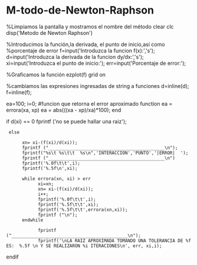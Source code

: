 
# M-todo-de-Newton-Raphson
%Limpiamos la pantalla y mostramos el nombre del método
clear
clc
disp('Metodo de Newton Raphson')

%Introducimos la función,la derivada, el punto de inicio,así como
%porcentaje de error
f=input('Introduzca la funcion f(x):','s');
d=input('Introduzca la derivada de la funcion dy/dx:','s');
xi=input('Introduzca el punto de inicio:');
err=input('Porcentaje de error:');

%Graficamos la función
ezplot(f)
grid on

%cambiamos las expresiones ingresadas de string a funciones
d=inline(d);
f=inline(f);

ea=100;
i=0;
#funcion que retorna el error aproximado
function ea = errora(xa, xp)
    ea = abs(((xa - xp)/xa)*100);
end

if d(xi) == 0
     fprintf ('no se puede hallar una raiz');

     else
          
          xn= xi-(f(xi)/d(xi));
          fprintf ("____________________________________________\n");
          fprintf("%s\t %s\t\t  %s\n",'INTERACCION','PUNTO','|ERROR|  ');
          fprintf ("____________________________________________\n")
          fprintf('%.0f\t\t',i);
          fprintf('%.5f\n',xi);

          while errora(xn, xi) > err
                xi=xn;
                xn= xi-(f(xi)/d(xi));
                i++;
                fprintf('%.0f\t\t',i);
                fprintf('%.5f\t\t',xi);
                fprintf('%.5f\t\t',errora(xn,xi));
                fprintf ("\n");
          endwhile
          
                fprintf ("____________________________________________\n");
                fprintf('\nLA RAIZ APROXIMADA TOMANDO UNA TOLERANCIA DE %f ES:  %.5f \n Y SE REALIZARON %i ITERACIONES\n', err, xi,i);
            
endif
